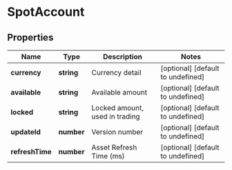 # SpotAccount

## Properties

Name | Type | Description | Notes
------------ | ------------- | ------------- | -------------
**currency** | **string** | Currency detail | [optional] [default to undefined]
**available** | **string** | Available amount | [optional] [default to undefined]
**locked** | **string** | Locked amount, used in trading | [optional] [default to undefined]
**updateId** | **number** | Version number | [optional] [default to undefined]
**refreshTime** | **number** | Asset Refresh Time (ms) | [optional] [default to undefined]

